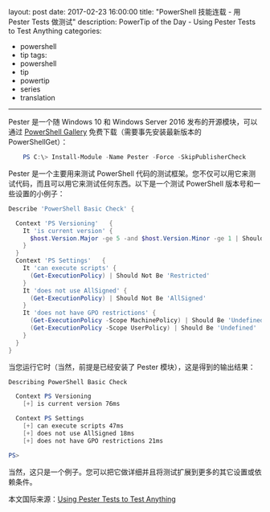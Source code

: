 ﻿layout: post
date: 2017-02-23 16:00:00
title: "PowerShell 技能连载 - 用 Pester Tests 做测试"
description: PowerTip of the Day - Using Pester Tests to Test Anything
categories:
- powershell
- tip
tags:
- powershell
- tip
- powertip
- series
- translation
---
Pester 是一个随 Windows 10 和 Windows Server 2016 发布的开源模块，可以通过 [PowerShell Gallery](http://www.powershellgallery.com) 免费下载（需要事先安装最新版本的 PowerShellGet）：

```powershell
    PS C:\> Install-Module -Name Pester -Force -SkipPublisherCheck
```

Pester 是一个主要用来测试 PowerShell 代码的测试框架。您不仅可以用它来测试代码，而且可以用它来测试任何东西。以下是一个测试 PowerShell 版本号和一些设置的小例子：

```powershell
Describe 'PowerShell Basic Check' {

  Context 'PS Versioning'   {
    It 'is current version' {
      $host.Version.Major -ge 5 -and $host.Version.Minor -ge 1 | Should Be $true
    }
  }
  Context 'PS Settings'   {
    It 'can execute scripts' {
      (Get-ExecutionPolicy) | Should Not Be 'Restricted'
    }
    It 'does not use AllSigned' {
      (Get-ExecutionPolicy) | Should Not Be 'AllSigned'
    }
    It 'does not have GPO restrictions' {
      (Get-ExecutionPolicy -Scope MachinePolicy) | Should Be 'Undefined'
      (Get-ExecutionPolicy -Scope UserPolicy) | Should Be 'Undefined'
    }
  }
}
```

当您运行它时（当然，前提是已经安装了 Pester 模块），这是得到的输出结果：

```powershell
Describing PowerShell Basic Check

  Context PS Versioning
    [+] is current version 76ms

  Context PS Settings
    [+] can execute scripts 47ms
    [+] does not use AllSigned 18ms
    [+] does not have GPO restrictions 21ms

PS>
```

当然，这只是一个例子。您可以把它做详细并且将测试扩展到更多的其它设置或依赖条件。

<!--more-->
本文国际来源：[Using Pester Tests to Test Anything](http://community.idera.com/powershell/powertips/b/tips/posts/using-pester-tests-to-test-anything)
